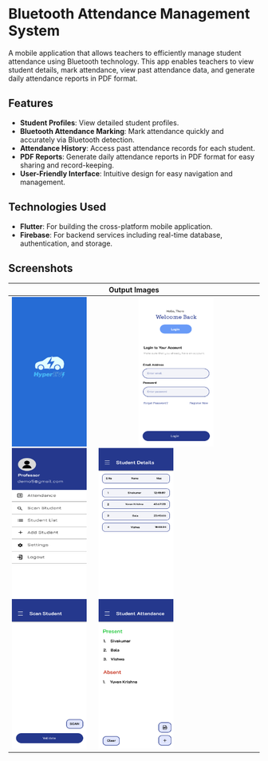 # Bluetooth Attendance Management System

A mobile application that allows teachers to efficiently manage student attendance using Bluetooth technology. This app enables teachers to view student details, mark attendance, view past attendance data, and generate daily attendance reports in PDF format.

## Features

- **Student Profiles**: View detailed student profiles.
- **Bluetooth Attendance Marking**: Mark attendance quickly and accurately via Bluetooth detection.
- **Attendance History**: Access past attendance records for each student.
- **PDF Reports**: Generate daily attendance reports in PDF format for easy sharing and record-keeping.
- **User-Friendly Interface**: Intuitive design for easy navigation and management.

## Technologies Used

- **Flutter**: For building the cross-platform mobile application.
- **Firebase**: For backend services including real-time database, authentication, and storage.

## Screenshots

| Output Images                                   |
|------------------------------------------------|
| <img src="screenshots/img0.png" width="150" height="300" style="margin-right: 100px;"> <img src="screenshots/img1.png" width="150" height="300" style="margin-right: 20px;"> <img src="screenshots/img2.png" width="150" height="300" style="margin-right: 20px;"> <img src="screenshots/img3.png" width="150" height="300" style="margin-right: 20px;"> <img src="screenshots/img4.png" width="150" height="300" style="margin-right: 20px;"> <img src="screenshots/img5.png" width="150" height="300"> |





